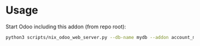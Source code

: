 # Usage

Start Odoo including this addon (from repo root):

```bash
python3 scripts/nix_odoo_web_server.py --db-name mydb --addon account_move_budget
```
